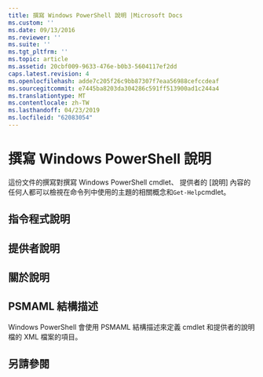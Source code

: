 ```yaml
---
title: 撰寫 Windows PowerShell 說明 |Microsoft Docs
ms.custom: ''
ms.date: 09/13/2016
ms.reviewer: ''
ms.suite: ''
ms.tgt_pltfrm: ''
ms.topic: article
ms.assetid: 20cbf009-9633-476e-b0b3-5604117ef2dd
caps.latest.revision: 4
ms.openlocfilehash: adde7c205f26c9bb87307f7eaa56988cefccdeaf
ms.sourcegitcommit: e7445ba8203da304286c591ff513900ad1c244a4
ms.translationtype: MT
ms.contentlocale: zh-TW
ms.lasthandoff: 04/23/2019
ms.locfileid: "62083054"
---
```

# <a name="writing-windows-powershell-help"></a>撰寫 Windows PowerShell 說明

這份文件的撰寫對撰寫 Windows PowerShell cmdlet、 提供者的 [說明] 內容的任何人都可以檢視在命令列中使用的主題的相關概念和`Get-Help`cmdlet。

## <a name="cmdlet-help"></a>指令程式說明

## <a name="provider-help"></a>提供者說明

## <a name="about-help"></a>關於說明

## <a name="psmaml-schema"></a>PSMAML 結構描述

 Windows PowerShell 會使用 PSMAML 結構描述來定義 cmdlet 和提供者的說明檔的 XML 檔案的項目。

## <a name="see-also"></a>另請參閱
